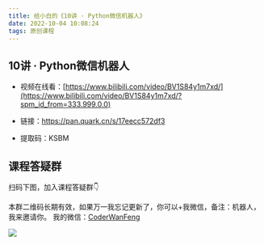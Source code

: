 ```yaml
---
title: 给小白的《10讲 · Python微信机器人》
date: 2022-10-04 10:08:24
tags: 原创课程
---
```



## 10讲 · Python微信机器人

- 视频在线看：[https://www.bilibili.com/video/BV1S84y1m7xd/](https://www.bilibili.com/video/BV1S84y1m7xd/?spm_id_from=333.999.0.0)

- 链接：https://pan.quark.cn/s/17eecc572df3
- 提取码：KSBM


## 课程答疑群

扫码下图，加入课程答疑群👇


本群二维码长期有效，如果万一我忘记更新了，你可以+我微信，备注：机器人，我来邀请你。
我的微信：[CoderWanFeng](http://www.python4office.cn/wechat-qrcode/)


![](https://python-office-1300615378.cos.ap-chongqing.myqcloud.com/2-free-group.jpg)



